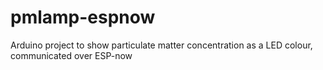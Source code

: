 # pmlamp-espnow
Arduino project to show particulate matter concentration as a LED colour, communicated over ESP-now
